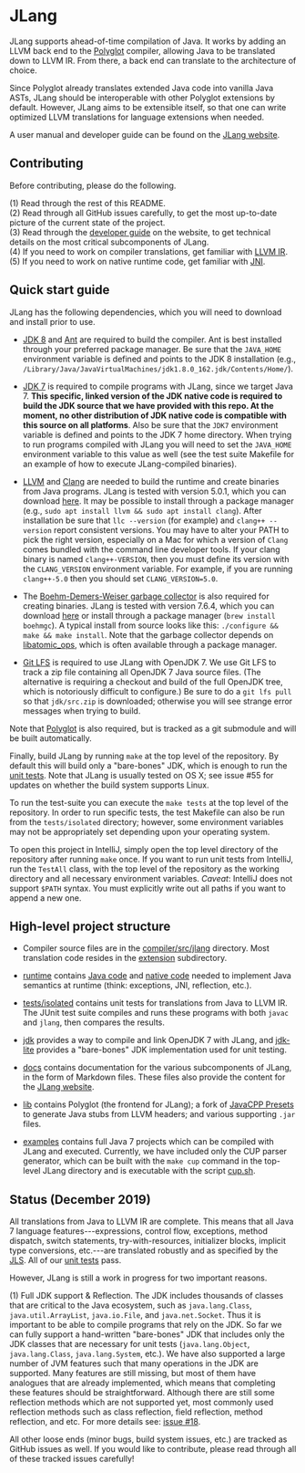 JLang
========

JLang supports ahead-of-time compilation of Java. It works by adding an LLVM back end to the [Polyglot](https://www.cs.cornell.edu/projects/polyglot/) compiler, allowing Java to be translated down to LLVM IR.
From there, a back end can translate to the architecture of choice.

Since Polyglot already translates extended Java code into vanilla Java ASTs, JLang should be interoperable with other Polyglot extensions by default. However, JLang aims to be extensible itself, so that one can write optimized LLVM translations for language extensions when needed.

A user manual and developer guide can be found on the [JLang website](https://polyglot-compiler.github.io/JLang/).

Contributing
------------

Before contributing, please do the following.

(1) Read through the rest of this README.<br>
(2) Read through all GitHub issues carefully, to get the most up-to-date picture of the current state of the project.<br>
(3) Read through the [developer guide](http://polyglot-compiler.github.io/JLang/developer-guide.html) on the website, to get technical details on the most critical subcomponents of JLang.<br>
(4) If you need to work on compiler translations, get familiar with [LLVM IR](https://llvm.org/docs/LangRef.html).<br>
(5) If you need to work on native runtime code, get familiar with [JNI](https://docs.oracle.com/javase/7/docs/technotes/guides/jni/spec/design.html).

Quick start guide
-----------------

JLang has the following dependencies, which you will need to download and install prior to use.

- [JDK 8](http://www.oracle.com/technetwork/java/javase/downloads/index-jsp-138363.html) and [Ant](http://ant.apache.org) are required to build the compiler. Ant is best installed through your preferred package manager. Be sure that the `JAVA_HOME` environment variable is defined and points to the JDK 8 installation (e.g., `/Library/Java/JavaVirtualMachines/jdk1.8.0_162.jdk/Contents/Home/`).

- [JDK 7](http://www.oracle.com/technetwork/java/javase/downloads/java-archive-downloads-javase7-521261.html) is required to compile programs with JLang, since we target Java 7. **This specific, linked version of the JDK native code is required to build the JDK source that we have provided with this repo. At the moment, no other distribution of JDK native code is compatible with this source on all platforms**. Also be sure that the `JDK7` environment variable is defined and points to the JDK 7 home directory. When trying to run programs compiled with JLang you will need to set the `JAVA_HOME` environment variable to this value as well (see the test suite Makefile for an example of how to execute JLang-compiled binaries).

- [LLVM](http://llvm.org) and [Clang](https://clang.llvm.org) are needed to build the runtime and create binaries from Java programs. JLang is tested with version 5.0.1, which you can download [here](http://releases.llvm.org/download.html#5.0.1). It may be possible to install through a package manager (e.g., `sudo apt install llvm && sudo apt install clang`). After installation be sure that `llc --version` (for example) and `clang++ --version` report consistent versions. You may have to alter your PATH to pick the right version, especially on a Mac for which a version of `Clang` comes bundled with the command line developer tools. If your clang binary is named `clang++-VERSION`, then you must define its version with the `CLANG_VERSION` environment variable. For example, if you are running `clang++-5.0` then you should set `CLANG_VERSION=5.0`.

- The [Boehm-Demers-Weiser garbage collector](http://www.hboehm.info/gc/) is also required for creating binaries. JLang is tested with version 7.6.4, which you can download [here](http://www.hboehm.info/gc/gc_source/) or install through a package manager (`brew install boehmgc`). A typical install from source looks like this: `./configure && make && make install`. Note that the garbage collector depends on [libatomic_ops](https://github.com/ivmai/libatomic_ops), which is often available through a package manager.

- [Git LFS](https://git-lfs.github.com) is required to use JLang with OpenJDK 7. We use Git LFS to track a zip file containing all OpenJDK 7 Java source files. (The alternative is requiring a checkout and build of the full OpenJDK tree, which is notoriously difficult to configure.) Be sure to do a `git lfs pull` so that `jdk/src.zip` is downloaded; otherwise you will see strange error messages when trying to build.

Note that [Polyglot](https://github.com/polyglot-compiler/polyglot/) is also required, but is tracked as a git submodule and will be built automatically.

Finally, build JLang by running `make` at the top level of the repository. By default this will build only a "bare-bones" JDK, which is enough to run the [unit tests](tests/isolated). Note that JLang is usually tested on OS X; see issue #55 for updates on whether the build system supports Linux.

To run the test-suite you can execute the `make tests` at the top level of the repository. In order to run specific tests, the test Makefile can also be run from the `tests/isolated` directory; however, some environment variables may not be appropriately set depending upon your operating system.

To open this project in IntelliJ, simply open the top level directory of the repository after running `make` once. If you want to run unit tests from IntelliJ, run the `TestAll` class, with the top level of the repository as the working directory and all necessary environment variables. *Caveat*: IntelliJ does not support `$PATH` syntax. You must explicitly write out all paths if you want to append a new one.


High-level project structure
----------------------------

- Compiler source files are in the [compiler/src/jlang](compiler/src/jlang) directory. Most translation code resides in the [extension](compiler/src/jlang/extension) subdirectory.

- [runtime](runtime) contains [Java code](runtime/src) and [native code](runtime/native) needed to implement Java semantics at runtime (think: exceptions, JNI, reflection, etc.).

- [tests/isolated](tests/isolated) contains unit tests for translations from Java to LLVM IR. The JUnit test suite compiles and runs these programs with both `javac` and `jlang`, then compares the results.

- [jdk](jdk) provides a way to compile and link OpenJDK 7 with JLang, and [jdk-lite](jdk-lite) provides a "bare-bones" JDK implementation used for unit testing.

- [docs](docs) contains documentation for the various subcomponents of JLang, in the form of Markdown files. These files also provide the content for the [JLang website](http://polyglot-compiler.github.io/jlang/).

- [lib](lib) contains Polyglot (the frontend for JLang); a fork of [JavaCPP Presets](https://github.com/bytedeco/javacpp-presets) to generate Java stubs from LLVM headers; and various supporting `.jar` files.

- [examples](examples) contains full Java 7 projects which can be compiled with JLang and executed. Currently, we have included only the CUP parser generator, which can be built with the `make cup` command in the top-level JLang directory and is executable with the script [cup.sh](examples/cup/bin/cup.sh).

Status (December 2019)
-----------------

All translations from Java to LLVM IR are complete. This means that all Java 7 language features---expressions, control flow, exceptions, method dispatch, switch statements, try-with-resources, initializer blocks, implicit type conversions, etc.---are translated robustly and as specified by the [JLS](https://docs.oracle.com/javase/specs/jls/se7/html/index.html). All of our [unit tests](tests/isolated) pass.

However, JLang is still a work in progress for two important reasons.

(1) Full JDK support & Reflection. The JDK includes thousands of classes that are critical to the Java ecosystem, such as `java.lang.Class`, `java.util.ArrayList`, `java.io.File`, and `java.net.Socket`. Thus it is important to be able to compile programs that rely on the JDK. So far we can fully support a hand-written "bare-bones" JDK that includes only the JDK classes that are necessary for unit tests (`java.lang.Object`, `java.lang.Class`, `java.lang.System`, etc.). We have also supported a large number of JVM features such that many operations in the JDK are supported. Many features are still missing, but most of them have analogues that are already implemented, which means that completing these features should be straightforward. Although there are still some reflection methods which are not supported yet, most commonly used reflection methods such as class reflection, field reflection, method reflection, and etc. For more details see: [issue #18](https://github.com/polyglot-compiler/JLang/issues/18).

All other loose ends (minor bugs, build system issues, etc.) are tracked as GitHub issues as well. If you would like to contribute, please read through all of these tracked issues carefully!

